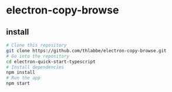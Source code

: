 # electron-copy-browse

## install

```bash
# Clone this repository
git clone https://github.com/thlabbe/electron-copy-browse.git
# Go into the repository
cd electron-quick-start-typescript
# Install dependencies
npm install
# Run the app
npm start
```
